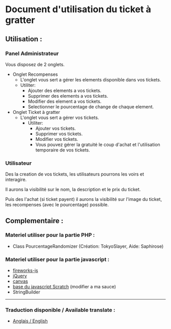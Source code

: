 # Document d'utilisation du ticket à gratter 

## Utilisation :

### Panel Administrateur
Vous disposez de 2 onglets. 
- Onglet Recompenses
  - L'onglet vous sert a gérer les elements disponible dans vos tickets.
  - Utiliter:
    - Ajouter des elements a vos tickets.
    - Supprimer des elements a vos tickets.
    - Modifier des element a vos tickets.
    - Selectionner le pourcentage de change de chaque element.
- Onglet Ticket à gratter
  - L'onglet vous sert a gérer vos tickets.
      - Utiliter:
        - Ajouter vos tickets.
        - Supprimer vos tickets.
        - Modifier vos tickets.
        - Vous pouvez gérer la gratuité le coup d'achat et l'utilisation temporaire de vos tickets.

### Utilisateur
Des la creation de vos tickets, les utilisateurs pourrons les voirs et interagire.

Il aurons la visibilité sur le nom, la description et le prix du ticket.

Puis des l'achat (si ticket payent) il aurons la visibilité sur l'image du ticket, les recompenses (avec le pourcentage) possible.

## Complementaire :

### Materiel utiliser pour la partie PHP :
* Class PourcentageRandomizer (Création: TokyoSlayer, Aide: Saphirose)

### Materiel utiliser pour la partie javascript :
* [fireworks-js](https://github.com/crashmax-dev/fireworks-js/)
* [jQuery](https://api.jquery.com)
* [canvas](https://developer.mozilla.org/fr/docs/Web/HTML/Element/canvas)
* [base du javascript Scratch](https://www.jqueryscript.net/other/jQuery-Plugin-For-HTML5-Canvas-Based-Scratchcard-ScratchIt.html) (modifier a ma sauce)
* StringBuilder

-----

### Traduction disponible / Available translate :
* [Anglais / English](https://market.azuriom.com/resources/135)


